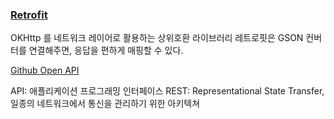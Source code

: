 <h3 id="retrofit"><a href="https://square.github.io/retrofit/">Retrofit</a></h3>
<p>OKHttp 를 네트워크 레이어로 활용하는 상위호환 라이브러리
레트로핏은 GSON 컨버터를 연결해주면, 응답을 편하게 매핑할 수 있다.</p>
<p><a href="https://docs.github.com/ko/rest?apiVersion=2022-11-28">Github Open API</a></p>
<p>API: 애플리케이션 프로그래밍 인터페이스
REST: Representational State Transfer, 일종의 네트워크에서 통신을 관리하기 위한 아키텍쳐</p>